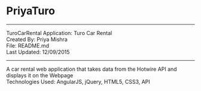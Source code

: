 # PriyaTuro
****************************************
TuroCarRental  Application: Turo Car Rental<br>
Created By: Priya Mishra<br>
File: README.md<br>
Last Updated: 12/09/2015  
****************************************


A car rental web application that takes data from the Hotwire API and displays it on the Webpage<br>
Technologies Used: AngularJS, jQuery, HTML5, CSS3, API
